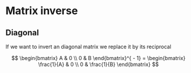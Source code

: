 # Matrix inverse


## Diagonal

If we want to invert an diagonal matrix we replace it by its reciprocal

$$
\begin{bmatrix}
    A & 0 \\ 0 & B
\end{bmatrix}^{ - 1} = \begin{bmatrix}
    \frac{1}{A} & 0 \\ 0 & \frac{1}{B}
\end{bmatrix}
$$